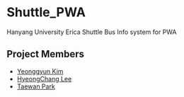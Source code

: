 # Shuttle_PWA
Hanyang University Erica Shuttle Bus Info system for PWA

## Project Members
* [Yeonggyun Kim](https://github.com/CXZ7720)
* [HyeongChang Lee](https://github.com/AnOldStory)
* [Taewan Park](https://github.com/Taewan-P)
